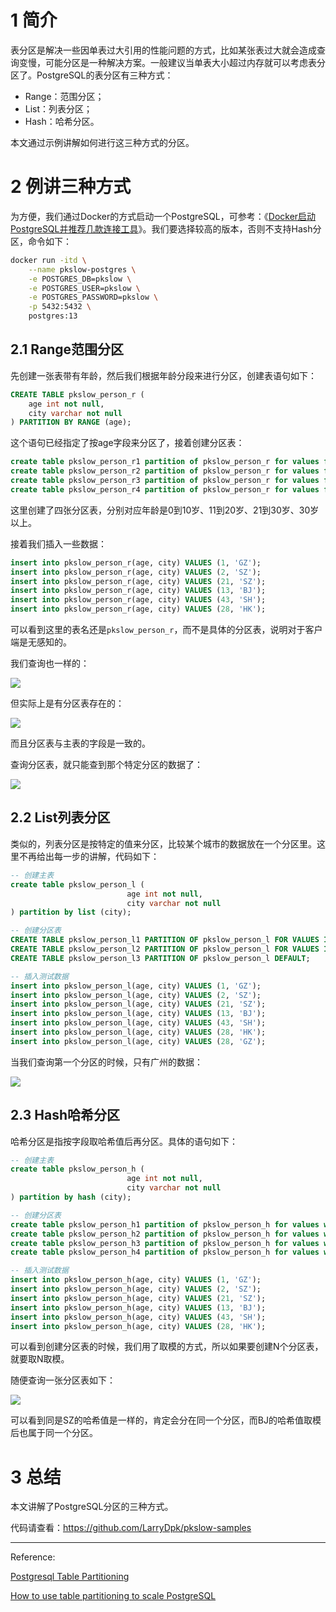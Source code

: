 # 1 简介

表分区是解决一些因单表过大引用的性能问题的方式，比如某张表过大就会造成查询变慢，可能分区是一种解决方案。一般建议当单表大小超过内存就可以考虑表分区了。PostgreSQL的表分区有三种方式：

- Range：范围分区；
- List：列表分区；
- Hash：哈希分区。

本文通过示例讲解如何进行这三种方式的分区。



# 2 例讲三种方式

为方便，我们通过Docker的方式启动一个PostgreSQL，可参考：《[Docker启动PostgreSQL并推荐几款连接工具](https://www.pkslow.com/archives/docker-install-postgres)》。我们要选择较高的版本，否则不支持Hash分区，命令如下：

```bash
docker run -itd \
    --name pkslow-postgres \
    -e POSTGRES_DB=pkslow \
    -e POSTGRES_USER=pkslow \
    -e POSTGRES_PASSWORD=pkslow \
    -p 5432:5432 \
    postgres:13
```



## 2.1 Range范围分区

先创建一张表带有年龄，然后我们根据年龄分段来进行分区，创建表语句如下：

```sql
CREATE TABLE pkslow_person_r (
    age int not null,
    city varchar not null
) PARTITION BY RANGE (age);
```

这个语句已经指定了按age字段来分区了，接着创建分区表：

```sql
create table pkslow_person_r1 partition of pkslow_person_r for values from (MINVALUE) to (10);
create table pkslow_person_r2 partition of pkslow_person_r for values from (11) to (20);
create table pkslow_person_r3 partition of pkslow_person_r for values from (21) to (30);
create table pkslow_person_r4 partition of pkslow_person_r for values from (31) to (MAXVALUE);
```

这里创建了四张分区表，分别对应年龄是0到10岁、11到20岁、21到30岁、30岁以上。

接着我们插入一些数据：

```sql
insert into pkslow_person_r(age, city) VALUES (1, 'GZ');
insert into pkslow_person_r(age, city) VALUES (2, 'SZ');
insert into pkslow_person_r(age, city) VALUES (21, 'SZ');
insert into pkslow_person_r(age, city) VALUES (13, 'BJ');
insert into pkslow_person_r(age, city) VALUES (43, 'SH');
insert into pkslow_person_r(age, city) VALUES (28, 'HK');
```

可以看到这里的表名还是`pkslow_person_r`，而不是具体的分区表，说明对于客户端是无感知的。

我们查询也一样的：

![](https://pkslow.oss-cn-shenzhen.aliyuncs.com/images/2021/06/postgresql-partitioning.range-all.png)



但实际上是有分区表存在的：

![](https://pkslow.oss-cn-shenzhen.aliyuncs.com/images/2021/06/postgresql-partitioning.range-4-tables.png)

而且分区表与主表的字段是一致的。

查询分区表，就只能查到那个特定分区的数据了：

![](https://pkslow.oss-cn-shenzhen.aliyuncs.com/images/2021/06/postgresql-partitioning.range-3.png)



## 2.2 List列表分区

类似的，列表分区是按特定的值来分区，比较某个城市的数据放在一个分区里。这里不再给出每一步的讲解，代码如下：

```sql
-- 创建主表
create table pkslow_person_l (
                          age int not null,
                          city varchar not null
) partition by list (city);

-- 创建分区表
CREATE TABLE pkslow_person_l1 PARTITION OF pkslow_person_l FOR VALUES IN ('GZ');
CREATE TABLE pkslow_person_l2 PARTITION OF pkslow_person_l FOR VALUES IN ('BJ');
CREATE TABLE pkslow_person_l3 PARTITION OF pkslow_person_l DEFAULT;

-- 插入测试数据
insert into pkslow_person_l(age, city) VALUES (1, 'GZ');
insert into pkslow_person_l(age, city) VALUES (2, 'SZ');
insert into pkslow_person_l(age, city) VALUES (21, 'SZ');
insert into pkslow_person_l(age, city) VALUES (13, 'BJ');
insert into pkslow_person_l(age, city) VALUES (43, 'SH');
insert into pkslow_person_l(age, city) VALUES (28, 'HK');
insert into pkslow_person_l(age, city) VALUES (28, 'GZ');
```



当我们查询第一个分区的时候，只有广州的数据：

![](https://pkslow.oss-cn-shenzhen.aliyuncs.com/images/2021/06/postgresql-partitioning.list.png)



## 2.3 Hash哈希分区

哈希分区是指按字段取哈希值后再分区。具体的语句如下：

```sql
-- 创建主表
create table pkslow_person_h (
                          age int not null,
                          city varchar not null
) partition by hash (city);

-- 创建分区表
create table pkslow_person_h1 partition of pkslow_person_h for values with (modulus 4, remainder 0);
create table pkslow_person_h2 partition of pkslow_person_h for values with (modulus 4, remainder 1);
create table pkslow_person_h3 partition of pkslow_person_h for values with (modulus 4, remainder 2);
create table pkslow_person_h4 partition of pkslow_person_h for values with (modulus 4, remainder 3);

-- 插入测试数据
insert into pkslow_person_h(age, city) VALUES (1, 'GZ');
insert into pkslow_person_h(age, city) VALUES (2, 'SZ');
insert into pkslow_person_h(age, city) VALUES (21, 'SZ');
insert into pkslow_person_h(age, city) VALUES (13, 'BJ');
insert into pkslow_person_h(age, city) VALUES (43, 'SH');
insert into pkslow_person_h(age, city) VALUES (28, 'HK');
```

可以看到创建分区表的时候，我们用了取模的方式，所以如果要创建N个分区表，就要取N取模。



随便查询一张分区表如下：

![](https://pkslow.oss-cn-shenzhen.aliyuncs.com/images/2021/06/postgresql-partitioning.hash.png)

可以看到同是SZ的哈希值是一样的，肯定会分在同一个分区，而BJ的哈希值取模后也属于同一个分区。



# 3 总结

本文讲解了PostgreSQL分区的三种方式。

代码请查看：https://github.com/LarryDpk/pkslow-samples



---

Reference:

[Postgresql Table Partitioning](https://www.postgresql.org/docs/current/ddl-partitioning.html)

[How to use table partitioning to scale PostgreSQL](https://www.enterprisedb.com/postgres-tutorials/how-use-table-partitioning-scale-postgresql)

